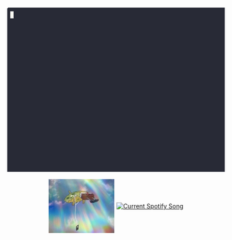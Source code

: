 <p align="center">
  <img src="gifs/samBioCrop.gif" alt="Sam's Bio">
</p>

<div align="center">
  <div style="display: flex; align-items: center; justify-content: center; gap: 5px;">
    <img src="gifs/spongvibing.jpg" alt="Vibing" height="125">

  <a href="https://github.com/SamBlack569/Spotify-Readme">
    <picture>
      <source
        media="(prefers-color-scheme: light), (prefers-color-scheme: no-preference)"
        srcset="https://unluckybee.pythonanywhere.com?theme=light&scan=false&eq_color=rainbow&spin=true"
      />
      <source
        media="(prefers-color-scheme: dark)"
        srcset="https://unluckybee.pythonanywhere.com?theme=dark&scan=false&eq_color=rainbow&spin=true"
      />
      <img alt="Current Spotify Song" height="125"> <!-- https://github.com/SamBlack569/Spotify-Readme -->
    </picture>
  </a>
  </div>
</div>
